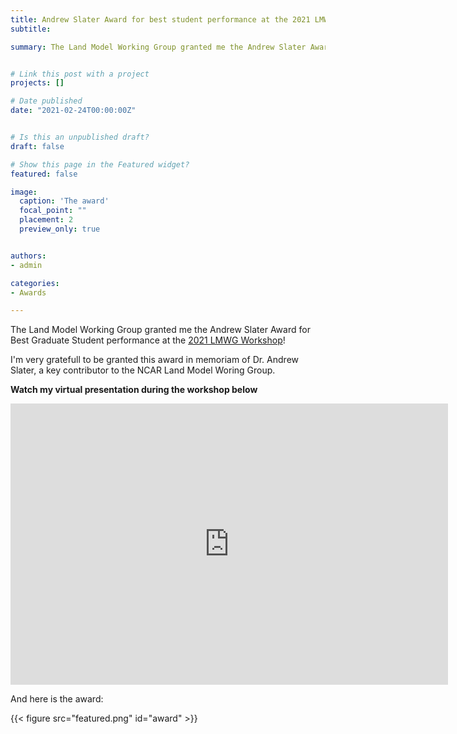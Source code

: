```yaml
---
title: Andrew Slater Award for best student performance at the 2021 LMWG Workshop 
subtitle: 

summary: The Land Model Working Group granted me the Andrew Slater Award for Best Graduate Student performance at the 2021 LMWG Workshop


# Link this post with a project
projects: []

# Date published
date: "2021-02-24T00:00:00Z"


# Is this an unpublished draft?
draft: false

# Show this page in the Featured widget?
featured: false

image:
  caption: 'The award'
  focal_point: ""
  placement: 2
  preview_only: true


authors:
- admin

categories:
- Awards

---
```


The Land Model Working Group granted me the Andrew Slater Award for Best Graduate Student performance at the [2021 LMWG Workshop](https://www.cesm.ucar.edu/events/wg-meetings/2021/land.html)! 

I'm very gratefull to be granted this award in memoriam of Dr. Andrew Slater, a key contributor to the NCAR Land Model Woring Group. 

**Watch my virtual presentation during the workshop below**

<iframe width="700" height="450" src="https://www.youtube.com/embed/oMQ7bMm20cc?start=2074" title="YouTube video player" frameborder="0" allow="accelerometer; autoplay; clipboard-write; encrypted-media; gyroscope; picture-in-picture" allowfullscreen></iframe>


And here is the award: 

{{< figure src="featured.png" id="award" >}}